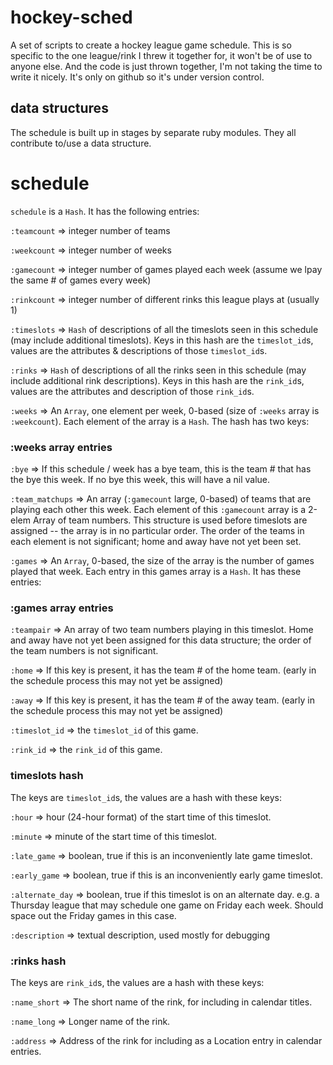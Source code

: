 # hockey-sched
A set of scripts to create a hockey league game schedule.  This is so specific to the one league/rink I threw it together for, 
it won't be of use to anyone else.  And the code is just thrown together, I'm not taking the time to write it nicely.  It's only
on github so it's under version control.

## data structures

The schedule is built up in stages by separate ruby modules.  They all contribute to/use a data structure.  

# schedule

`schedule` is a `Hash`.  It has the following entries:

`:teamcount` => integer number of teams

`:weekcount` => integer number of weeks

`:gamecount` => integer number of games played each week (assume we lpay the same # of games every week)

`:rinkcount` => integer number of different rinks this league plays at (usually 1)

`:timeslots` => `Hash` of descriptions of all the timeslots seen in this schedule (may include additional timeslots).  Keys in this hash are the `timeslot_id`s, values are the attributes & descriptions of those `timeslot_id`s.

`:rinks` => `Hash` of descriptions of all the rinks seen in this schedule (may include additional rink descriptions).  Keys in this hash are the `rink_id`s, values are the attributes and description of those `rink_id`s.

`:weeks` => An `Array`, one element per week, 0-based (size of `:weeks` array is `:weekcount`).  Each element of the array is a `Hash`.  The hash has two keys:

### :weeks array entries

`:bye` => If this schedule / week has a bye team, this is the team # that has the bye this week. If no bye this week, this will have a nil value.

`:team_matchups` => An array (`:gamecount` large, 0-based) of teams that are playing each other this week.  Each element of this `:gamecount` array is a 2-elem Array of team numbers. This structure is used before timeslots are assigned -- the array is in no particular order.  The order of the teams in each element is not significant; home and away have not yet been set.

`:games` => An  `Array`, 0-based, the size of the array is the number of games played that week.  Each entry in this games array is a `Hash`.  It has these entries:

### :games array entries

`:teampair` => An array of two team numbers playing in this timeslot.  Home and away have not yet been assigned for this data structure; the order of the team numbers is not significant.

`:home` => If this key is present, it has the team # of the home team. (early in the schedule process this may not yet be assigned)

`:away` => If this key is present, it has the team # of the away team. (early in the schedule process this may not yet be assigned)

`:timeslot_id` => the `timeslot_id` of this game.

`:rink_id` => the `rink_id` of this game.


### timeslots hash

The keys are `timeslot_id`s, the values are a hash with these keys:

`:hour` => hour (24-hour format) of the start time of this timeslot.

`:minute` => minute of the start time of this timeslot.

`:late_game` => boolean, true if this is an inconveniently late game timeslot.

`:early_game` => boolean, true if this is an inconveniently early game timeslot.

`:alternate_day` => boolean, true if this timeslot is on an alternate day.  e.g. a Thursday league that may schedule one game on Friday each week.  Should space out the Friday games in this case.

`:description` => textual description, used mostly for debugging

### :rinks hash

The keys are `rink_id`s, the values are a hash with these keys:

`:name_short` => The short name of the rink, for including in calendar titles.

`:name_long` => Longer name of the rink.

`:address` => Address of the rink for including as a Location entry in calendar entries.